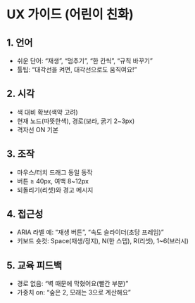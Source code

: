 # UX 가이드 (어린이 친화)

## 1. 언어
- 쉬운 단어: “재생”, “멈추기”, “한 칸씩”, “규칙 바꾸기”
- 툴팁: “대각선을 켜면, 대각선으로도 움직여요!”

## 2. 시각
- 색 대비 확보(색약 고려)
- 현재 노드(따뜻한색), 경로(보라, 굵기 2~3px)
- 격자선 ON 기본

## 3. 조작
- 마우스/터치 드래그 동일 동작
- 버튼 ≥ 40px, 여백 8~12px
- 되돌리기(리셋)와 경고 메시지

## 4. 접근성
- ARIA 라벨 예: “재생 버튼”, “속도 슬라이더(초당 프레임)”
- 키보드 숏컷: Space(재생/정지), N(한 스텝), R(리셋), 1~6(브러시)

## 5. 교육 피드백
- 경로 없음: “벽 때문에 막혔어요(빨간 부분)”
- 가중치 on: “숲은 2, 모래는 3으로 계산해요”
